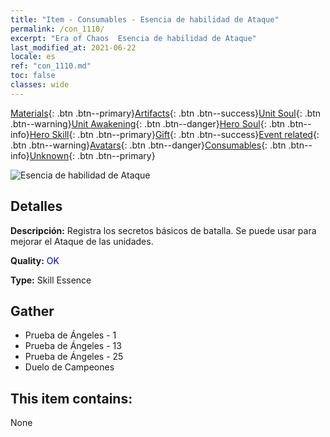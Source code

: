 ```yaml
---
title: "Item - Consumables - Esencia de habilidad de Ataque"
permalink: /con_1110/
excerpt: "Era of Chaos  Esencia de habilidad de Ataque"
last_modified_at: 2021-06-22
locale: es
ref: "con_1110.md"
toc: false
classes: wide
---
```

 [Materials](/ItemsES/){: .btn .btn--primary}[Artifacts](/ItemsES/Artifacts/){: .btn .btn--success}[Unit Soul](/ItemsES/UnitSoul/){: .btn .btn--warning}[Unit Awakening](/ItemsES/UnitAwakening/){: .btn .btn--danger}[Hero Soul](/ItemsES/HeroSoul/){: .btn .btn--info}[Hero Skill](/ItemsES/HeroSkill/){: .btn .btn--primary}[Gift](/ItemsES/Gift/){: .btn .btn--success}[Event related](/ItemsES/Events/){: .btn .btn--warning}[Avatars](/ItemsES/Avatars/){: .btn .btn--danger}[Consumables](/ItemsES/Consumables/){: .btn .btn--info}[Unknown](/ItemsES/Unknown/){: .btn .btn--primary}

 ![Esencia de habilidad de Ataque](/images/t/i_7001.png)

## Detalles
 **Descripción:** Registra los secretos básicos de batalla. Se puede usar para mejorar el Ataque de las unidades.

 **Quality:** <span style="color: #0000CD">OK</span>

 **Type:** Skill Essence

## Gather

*    Prueba de Ángeles - 1 
*    Prueba de Ángeles - 13 
*    Prueba de Ángeles - 25 
*    Duelo de Campeones 

## This item contains:

  None

